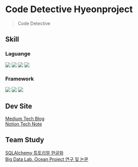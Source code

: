 # Code Detective Hyeonproject

> Code Detective 


## Skill

<div>
  <h3>Laguange</h3>
  <img src="https://img.shields.io/badge/Python-3776AB?style=flat-square&logo=python&logoColor=white"/>
  <img src="https://img.shields.io/badge/JavaScript-1572B6?style=flat-square&logo=javascript&logoColor=white"/>
  <img src="https://img.shields.io/badge/Java-FFFFFF?style=flat-square&logo=openjdk&logoColor=black"/>
  <img src="https://img.shields.io/badge/Kotlin-7F52FF?style=flat-square&logo=kotlin&logoColor=white"/>
</div>
<div>
  <h3>Framework</h3>
  <img src="https://img.shields.io/badge/FastAPI-009688?style=flat-square&logo=fastapi&logoColor=white"/>
  <img src="https://img.shields.io/badge/Flask-000000?style=flat-square&logo=flask&logoColor=white"/>
  <img src="https://img.shields.io/badge/Django-092E20?style=flat-square&logo=django&logoColor=white"/>
</div>


## Dev Site
[Medium Tech Blog](https://medium.com/@hyeonproject)<br>
[Notion Tech Note](https://hyeonproject.notion.site/Restart-Programmer-cd3bfb8570d643de982f8eca557519af)

## Team Study
[SQLAlchemy 튜토리얼 한글화](https://soogoonsoogoonpythonists.github.io/sqlalchemy-for-pythonist/)<br>
[Big Data Lab. Ocean Project 연구 및 논문](https://gitlab.com/bd-crew/ocean)
